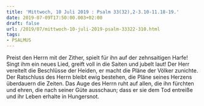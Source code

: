 ```yaml
---
title: 'Mittwoch, 10 Juli 2019 : Psalm 33(32),2-3.10-11.18-19.'
date: 2019-07-09T17:50:00.003+02:00
draft: false
url: /2019/07/mittwoch-10-juli-2019-psalm-33322-310.html
tags: 
- PSALMUS
---
```


Preist den Herrn mit der Zither, spielt für ihn auf der zehnsaitigen Harfe! Singt ihm ein neues Lied, greift voll in die Saiten und jubelt laut! Der Herr vereitelt die Beschlüsse der Heiden, er macht die Pläne der Völker zunichte. Der Ratschluss des Herrn bleibt ewig bestehen, die Pläne seines Herzens überdauern die Zeiten. Das Auge des Herrn ruht auf allen, die ihn fürchten und ehren, die nach seiner Güte ausschaun; dass er sie dem Tod entreiße und ihr Leben erhalte in Hungersnot.